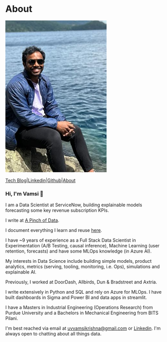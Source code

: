 # About

<img src="/images/about/vamsi_photo2.png"/>

[Tech Blog](https://vamsiuppala.github.io/)|[Linkedin](https://www.linkedin.com/in/vamsiuppala/)|[Github](https://github.com/vamsiuppala)|[About](https://vamsiuppala.github.io/about.html)

### Hi, I'm Vamsi 👋

I am a Data Scientist at ServiceNow, building explainable models forecasting some key revenue subscription KPIs. 

I write at [A Pinch of Data](https://vamsiuppala.github.io/).

I document everything I learn and reuse [here](https://gist.github.com/vamsiuppala).

I have ~9 years of experience as a Full Stack Data Scientist in Experimentation (A/B Testing, causal inference), Machine Learning (user retention, forecasts) and have some MLOps knowledge (in Azure AI).

My interests in Data Science include building simple models, product analytics, metrics (serving, tooling, monitoring, i.e. Ops), simulations and explainable AI.

Previously, I worked at DoorDash, Allbirds, Dun & Bradstreet and Axtria.

I write extensively in Python and SQL and rely on Azure for MLOps. I have built dashboards in Sigma and Power BI and data apps in streamlit.

I have a Masters in Industrial Engineering (Operations Research) from Purdue University and a Bachelors in Mechanical Engineering from BITS Pilani.

I'm best reached via email at uvvamsikrishna@gmail.com or [Linkedin](https://www.linkedin.com/in/vamsiuppala/). I'm always open to chatting about all things data.
